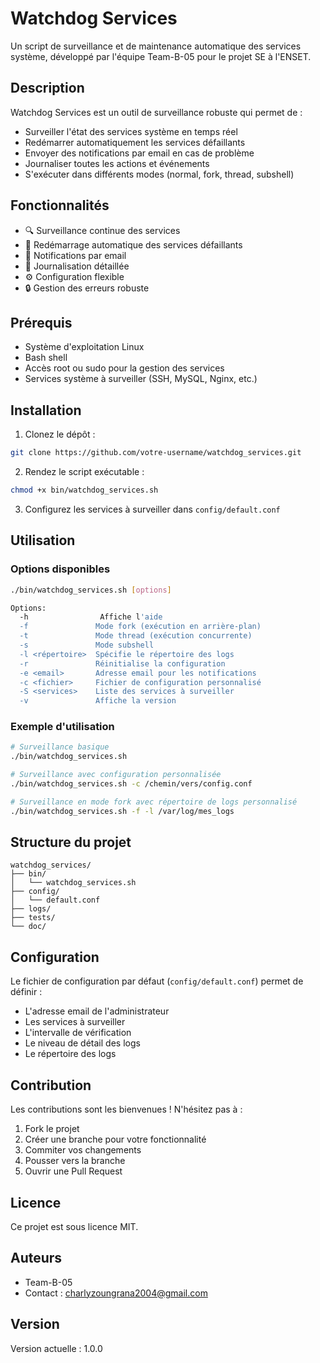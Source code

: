 # Watchdog Services

Un script de surveillance et de maintenance automatique des services système, développé par l'équipe Team-B-05 pour le projet SE à l'ENSET.

## Description

Watchdog Services est un outil de surveillance robuste qui permet de :
- Surveiller l'état des services système en temps réel
- Redémarrer automatiquement les services défaillants
- Envoyer des notifications par email en cas de problème
- Journaliser toutes les actions et événements
- S'exécuter dans différents modes (normal, fork, thread, subshell)

## Fonctionnalités

- 🔍 Surveillance continue des services
- 🔄 Redémarrage automatique des services défaillants
- 📧 Notifications par email
- 📝 Journalisation détaillée
- ⚙️ Configuration flexible
- 🔒 Gestion des erreurs robuste

## Prérequis

- Système d'exploitation Linux
- Bash shell
- Accès root ou sudo pour la gestion des services
- Services système à surveiller (SSH, MySQL, Nginx, etc.)

## Installation

1. Clonez le dépôt :
```bash
git clone https://github.com/votre-username/watchdog_services.git
```

2. Rendez le script exécutable :
```bash
chmod +x bin/watchdog_services.sh
```

3. Configurez les services à surveiller dans `config/default.conf`

## Utilisation

### Options disponibles

```bash
./bin/watchdog_services.sh [options]

Options:
  -h                Affiche l'aide
  -f               Mode fork (exécution en arrière-plan)
  -t               Mode thread (exécution concurrente)
  -s               Mode subshell
  -l <répertoire>  Spécifie le répertoire des logs
  -r               Réinitialise la configuration
  -e <email>       Adresse email pour les notifications
  -c <fichier>     Fichier de configuration personnalisé
  -S <services>    Liste des services à surveiller
  -v               Affiche la version
```

### Exemple d'utilisation

```bash
# Surveillance basique
./bin/watchdog_services.sh

# Surveillance avec configuration personnalisée
./bin/watchdog_services.sh -c /chemin/vers/config.conf

# Surveillance en mode fork avec répertoire de logs personnalisé
./bin/watchdog_services.sh -f -l /var/log/mes_logs
```

## Structure du projet

```
watchdog_services/
├── bin/
│   └── watchdog_services.sh
├── config/
│   └── default.conf
├── logs/
├── tests/
└── doc/
```

## Configuration

Le fichier de configuration par défaut (`config/default.conf`) permet de définir :
- L'adresse email de l'administrateur
- Les services à surveiller
- L'intervalle de vérification
- Le niveau de détail des logs
- Le répertoire des logs

## Contribution

Les contributions sont les bienvenues ! N'hésitez pas à :
1. Fork le projet
2. Créer une branche pour votre fonctionnalité
3. Commiter vos changements
4. Pousser vers la branche
5. Ouvrir une Pull Request

## Licence

Ce projet est sous licence MIT.

## Auteurs

- Team-B-05
- Contact : charlyzoungrana2004@gmail.com

## Version

Version actuelle : 1.0.0 
